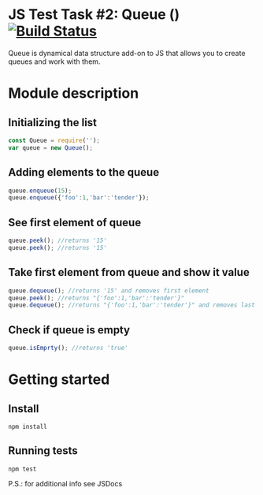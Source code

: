 # JS Test Task #2: Queue () [![Build Status](https://travis-ci.org/avkrash/jsqueue.svg?branch=master)](https://travis-ci.org/avkrash/jsqueue)

Queue is dynamical data structure add-on to JS that allows you to create queues and work with them.

# Module description

## Initializing the list
```javascript
const Queue = require('');
var queue = new Queue();
```
## Adding elements to the queue
```javascript
queue.enqueue(15);
queue.enqueue({'foo':1,'bar':'tender'});
```
## See first element of queue
```javascript
queue.peek(); //returns '15'
queue.peek(); //returns '15'
```
## Take first element from queue and show it value
```javascript
queue.dequeue(); //returns '15' and removes first element
queue.peek(); //returns "{'foo':1,'bar':'tender'}"
queue.dequeue(); //returns "{'foo':1,'bar':'tender'}" and removes last element from queue
```
## Check if queue is empty
```javascript
queue.isEmprty(); //returns 'true'
```

# Getting started
## Install
```
npm install
```

## Running tests
```
npm test
```

P.S.: for additional info see JSDocs
